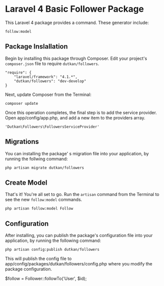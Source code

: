 # Laravel 4 Basic Follower Package
This Laravel 4 package provides a command. These generator include:

`follow:model`

## Package Inslallation

Begin by installing this package through Composer. Edit your project's `composer.json` file to require `dutkan/followers`.

	"require": {
		"laravel/framework": "4.1.*",
		"dutkan/followers": "dev-develop"
	}

Next, update Composer from the Terminal:

	composer update

Once this operation completes, the final step is to add the service provider. Open app/config/app.php, and add a new item to the providers array.

	'Dutkan\Followers\FollowersServiceProvider'

## Migrations
You can installing the package' s migration file into your application, by running the follwing command:

	php artisan migrate dutkan/followers

## Create Model
That's it! You're all set to go. Run the `artisan` command from the Terminal to see the new `follow:model` commands.

	php artisan follow:model Follow

## Configuration
After installing, you can publish the package's configuration file into your application, by running the following command:

	php artisan config:publish dutkan/followers

This will publish the config file to app/config/packages/dutkan/followers/config.php where you modify the package configuration.


$follow = Follower::followTo('User', $id);

